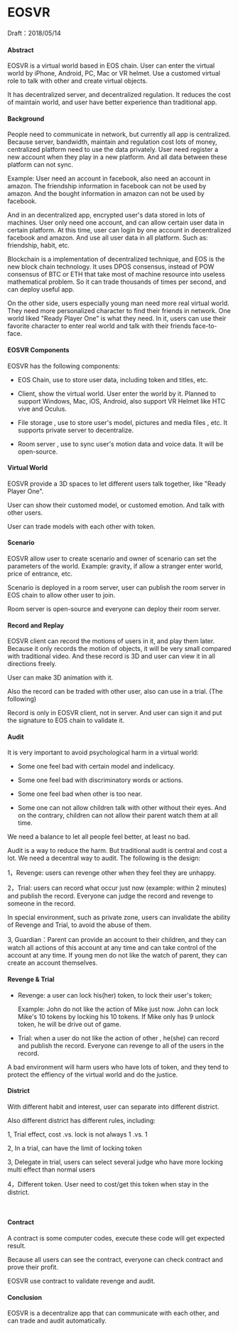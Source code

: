 # EOSVR

Draft：2018/05/14 

#### Abstract

EOSVR is a virtual world based in EOS chain. User can enter the virtual world by iPhone, Android, PC, Mac or VR helmet. Use a customed virtual role to talk with other and create virtual objects.

It has decentralized server, and decentralized regulation. It reduces the cost of maintain world, and user have better experience than traditional app.


#### Background

People need to communicate in network, but currently all app is centralized. Because server, bandwidth, maintain and regulation cost lots of money, centralized platform need to use the data privately. User need register a new account when they play in a new platform. And all data between these platform can not sync.

Example: User need an account in facebook, also need an account in amazon. The friendship information in facebook can not be used by amazon. And the bought information in amazon can not be used by facebook.

And in an decentralized app, encrypted user's data stored in lots of machines. User only need one account, and can allow certain user data in certain platform. At this time, user can login by one account in decentralized facebook and amazon. And use all user data in all platform. Such as: friendship, habit, etc.

Blockchain is a implementation of decentralized technique, and EOS is the new block chain technology. It uses DPOS consensus, instead of POW consensus of BTC or ETH that take most of machine resource into useless mathematical problem. So it can trade thousands of times per second, and can deploy useful app.

On the other side, users especially young man need more real virtual world. They need more personalized character to find their friends in network. One world liked "Ready Player One" is what they need. In it, users can use their favorite character to enter real world and talk with their friends face-to-face.



#### EOSVR Components

EOSVR has the following components:

- EOS Chain, use to store user data, including token and titles, etc.

- Client, show the virtual world. User enter the world by it. Planned to support Windows, Mac, iOS, Android, also support VR Helmet like HTC vive and Oculus.

- File storage , use to store user's model, pictures and media files , etc. It supports private server to decentralize.

- Room server , use to sync user's motion data and voice data. It will be open-source.



#### Virtual World

EOSVR provide a 3D spaces to let different users talk together, like "Ready Player One".

User can show their customed model, or customed emotion. And talk with other users.

User can trade models with each other with token.


#### Scenario

EOSVR allow user to create scenario and owner of scenario can set the parameters of the world. Example: gravity, if allow a stranger enter world, price of entrance, etc.

Scenario is deployed in a room server, user can publish the room server in EOS chain to allow other user to join.

Room server is open-source and everyone can deploy their room server.


#### Record and Replay

EOSVR client can record the motions of users in it, and play them later. Because it only records the motion of objects, it will be very small compared with traditional video. And these record is 3D and user can view it in all directions freely.

User can make 3D animation with it. 

Also the record can be traded with other user, also can use in a trial. (The following)

Record is only in EOSVR client, not in server. And user can sign it and put the signature to EOS chain to validate it.


#### Audit

It is very important to avoid psychological harm in a virtual world:

- Some one feel bad with certain model and indelicacy.
  
- Some one feel bad with discriminatory words or actions.
  
- Some one feel bad when other is too near.

- Some one can not allow children talk with other without their eyes. And on the contrary, children can not allow their parent watch them at all time.

We need a balance to let all people feel better, at least no bad.

Audit is a way to reduce the harm. But traditional audit is central and cost a lot. We need a decentral way to audit. The following is the design:

1，Revenge: users can revenge other when they feel they are unhappy.

2，Trial: users can record what occur just now (example: within 2 minutes) and publish the record. Everyone can judge the record and revenge to someone in the record.

In special environment, such as private zone, users can invalidate the ability of Revenge and Trial, to avoid the abuse of them.

3, Guardian：Parent can provide an account to their children, and they can watch all actions of this account at any time and can take control of the account at any time. If young men do not like the watch of parent, they can create an account themselves.


#### Revenge & Trial

- Revenge: a user can lock his(her) token, to lock their user's token;

  Example: John do not like the action of Mike just now. John can lock Mike's 10 tokens by locking his 10 tokens. If Mike only has 9 unlock token, he will be drive out of game.


- Trial: when a user do not like the action of other , he(she) can record and publish the record. Everyone can revenge to all of the users in the record.

A bad environment will harm users who have lots of token, and they tend to protect the effiency of the virtual world and do the justice.


#### District 

With different habit and interest, user can separate into different district.

Also different district has different rules, including:

1, Trial effect, cost .vs. lock is not always 1 .vs. 1

2, In a trial, can have the limit of locking token

3, Delegate in trial, users can select several judge who have more locking multi effect than normal users

4，Different token. User need to cost/get this token when stay in the district.

    
    
#### Contract

A contract is some computer codes, execute these code will get expected result.

Because all users can see the contract, everyone can check contract and prove their profit.

EOSVR use contract to validate revenge and audit.


#### Conclusion

EOSVR is a decentralize app that can communicate with each other, and can trade and audit automatically.

